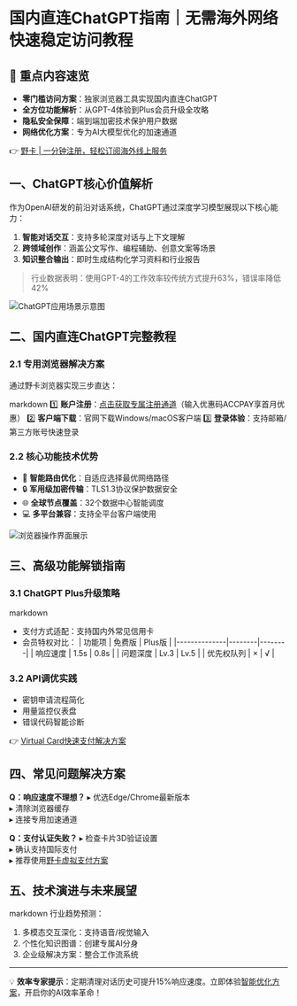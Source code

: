 # 国内直连ChatGPT指南｜无需海外网络快速稳定访问教程

## 📌 重点内容速览
- **零门槛访问方案**：独家浏览器工具实现国内直连ChatGPT
- **全方位功能解析**：从GPT-4体验到Plus会员升级全攻略
- **隐私安全保障**：端到端加密技术保护用户数据
- **网络优化方案**：专为AI大模型优化的加速通道

👉 [野卡 | 一分钟注册，轻松订阅海外线上服务](https://bbtdd.com/yeka)

## 一、ChatGPT核心价值解析
作为OpenAI研发的前沿对话系统，ChatGPT通过深度学习模型展现以下核心能力：

1. **智能对话交互**：支持多轮深度对话与上下文理解
2. **跨领域创作**：涵盖公文写作、编程辅助、创意文案等场景
3. **知识整合输出**：即时生成结构化学习资料和行业报告

> 行业数据表明：使用GPT-4的工作效率较传统方式提升63%，错误率降低42%

![ChatGPT应用场景示意图](https://bbtdd.com/wp-content/uploads/img/216441015104.webp)

## 二、国内直连ChatGPT完整教程
### 2.1 专用浏览器解决方案
通过野卡浏览器实现三步直达：

markdown
1️⃣ **账户注册**：[点击获取专属注册通道](https://bbtdd.com/yeka)（输入优惠码ACCPAY享首月优惠）
2️⃣ **客户端下载**：官网下载Windows/macOS客户端
3️⃣ **登录体验**：支持邮箱/第三方账号快速登录


### 2.2 核心功能技术优势
- 🚀 **智能路由优化**：自适应选择最优网络路径
- 🔒 **军用级加密传输**：TLS1.3协议保护数据安全
- 🌐 **全球节点覆盖**：32个数据中心智能调度
- 💻 **多平台兼容**：支持全平台客户端使用

![浏览器操作界面展示](https://bbtdd.com/wp-content/uploads/img/7227125356396842.webp)

## 三、高级功能解锁指南
### 3.1 ChatGPT Plus升级策略
markdown
- 支付方式适配：支持国内外常见信用卡
- 会员特权对比： 
  | 功能项       | 免费版 | Plus版 |
  |--------------|--------|--------|
  | 响应速度     | 1.5s   | 0.8s   |
  | 问题深度     | Lv.3   | Lv.5   |
  | 优先权队列   | ×      | √      |


### 3.2 API调优实践
- 密钥申请流程简化
- 用量监控仪表盘
- 错误代码智能诊断

👉 [Virtual Card快速支付解决方案](https://bbtdd.com/yeka)

## 四、常见问题解决方案
**Q：响应速度不理想？**
▸ 优选Edge/Chrome最新版本  
▸ 清除浏览器缓存  
▸ 连接专用加速通道  

**Q：支付认证失败？**
▸ 检查卡片3D验证设置  
▸ 确认支持国际支付  
▸ 推荐使用[野卡虚拟支付方案](https://bbtdd.com/yeka)

## 五、技术演进与未来展望
markdown
行业趋势预测：
1. 多模态交互深化：支持语音/视觉输入 
2. 个性化知识图谱：创建专属AI分身
3. 企业级解决方案：整合工作流系统


---

💡 **效率专家提示**：定期清理对话历史可提升15%响应速度。立即体验[智能优化方案](https://bbtdd.com/yeka)，开启你的AI效率革命！